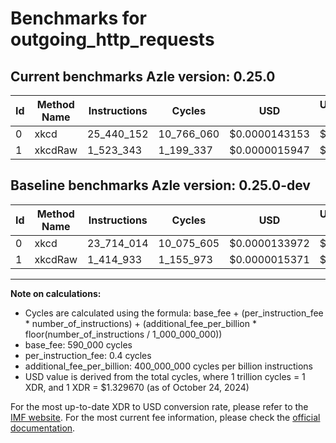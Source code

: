 # Benchmarks for outgoing_http_requests

## Current benchmarks Azle version: 0.25.0

| Id  | Method Name | Instructions | Cycles     | USD           | USD/Million Calls | Change                              |
| --- | ----------- | ------------ | ---------- | ------------- | ----------------- | ----------------------------------- |
| 0   | xkcd        | 25_440_152   | 10_766_060 | $0.0000143153 | $14.31            | <font color="red">+1_726_138</font> |
| 1   | xkcdRaw     | 1_523_343    | 1_199_337  | $0.0000015947 | $1.59             | <font color="red">+108_410</font>   |

## Baseline benchmarks Azle version: 0.25.0-dev

| Id  | Method Name | Instructions | Cycles     | USD           | USD/Million Calls |
| --- | ----------- | ------------ | ---------- | ------------- | ----------------- |
| 0   | xkcd        | 23_714_014   | 10_075_605 | $0.0000133972 | $13.39            |
| 1   | xkcdRaw     | 1_414_933    | 1_155_973  | $0.0000015371 | $1.53             |

---

**Note on calculations:**

- Cycles are calculated using the formula: base_fee + (per_instruction_fee \* number_of_instructions) + (additional_fee_per_billion \* floor(number_of_instructions / 1_000_000_000))
- base_fee: 590_000 cycles
- per_instruction_fee: 0.4 cycles
- additional_fee_per_billion: 400_000_000 cycles per billion instructions
- USD value is derived from the total cycles, where 1 trillion cycles = 1 XDR, and 1 XDR = $1.329670 (as of October 24, 2024)

For the most up-to-date XDR to USD conversion rate, please refer to the [IMF website](https://www.imf.org/external/np/fin/data/rms_sdrv.aspx).
For the most current fee information, please check the [official documentation](https://internetcomputer.org/docs/current/developer-docs/gas-cost#execution).
